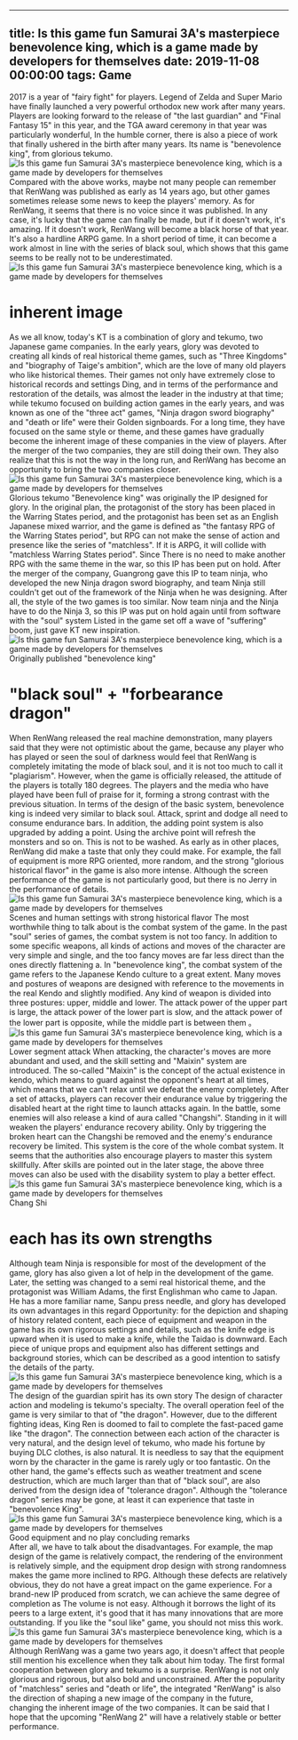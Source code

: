 
---
title: Is this game fun Samurai 3A's masterpiece benevolence king, which is a game made by developers for themselves
date: 2019-11-08 00:00:00
tags:  Game
---
2017 is a year of "fairy fight" for players. Legend of Zelda and Super Mario have finally launched a very powerful orthodox new work after many years. Players are looking forward to the release of "the last guardian" and "Final Fantasy 15" in this year, and the TGA award ceremony in that year was particularly wonderful, In the humble corner, there is also a piece of work that finally ushered in the birth after many years. Its name is "benevolence king", from glorious tekumo.
![Is this game fun Samurai 3A's masterpiece benevolence king, which is a game made by developers for themselves](ff5205866daf462e8eb51d376a45d3d8.jpg)
Compared with the above works, maybe not many people can remember that RenWang was published as early as 14 years ago, but other games sometimes release some news to keep the players' memory. As for RenWang, it seems that there is no voice since it was published. In any case, it's lucky that the game can finally be made, but if it doesn't work, it's amazing. If it doesn't work, RenWang will become a black horse of that year. It's also a hardline ARPG game. In a short period of time, it can become a work almost in line with the series of black soul, which shows that this game seems to be really not to be underestimated.
![Is this game fun Samurai 3A's masterpiece benevolence king, which is a game made by developers for themselves](9df8e0e24c1f4df9ac2a6881cbd9091f.jpg)
# inherent image
As we all know, today's KT is a combination of glory and tekumo, two Japanese game companies. In the early years, glory was devoted to creating all kinds of real historical theme games, such as "Three Kingdoms" and "biography of Taige's ambition", which are the love of many old players who like historical themes. Their games not only have extremely close to historical records and settings Ding, and in terms of the performance and restoration of the details, was almost the leader in the industry at that time; while tekumo focused on building action games in the early years, and was known as one of the "three act" games, "Ninja dragon sword biography" and "death or life" were their Golden signboards. For a long time, they have focused on the same style or theme, and these games have gradually become the inherent image of these companies in the view of players. After the merger of the two companies, they are still doing their own. They also realize that this is not the way in the long run, and RenWang has become an opportunity to bring the two companies closer.
![Is this game fun Samurai 3A's masterpiece benevolence king, which is a game made by developers for themselves](984b6fc56bd24b01aac1998a8c509b5b.jpg)
Glorious tekumo
"Benevolence king" was originally the IP designed for glory. In the original plan, the protagonist of the story has been placed in the Warring States period, and the protagonist has been set as an English Japanese mixed warrior, and the game is defined as "the fantasy RPG of the Warring States period", but RPG can not make the sense of action and presence like the series of "matchless". If it is ARPG, it will collide with "matchless Warring States period". Since There is no need to make another RPG with the same theme in the war, so this IP has been put on hold. After the merger of the company, Guangrong gave this IP to team ninja, who developed the new Ninja dragon sword biography, and team Ninja still couldn't get out of the framework of the Ninja when he was designing. After all, the style of the two games is too similar. Now team ninja and the Ninja have to do the Ninja 3, so this IP was put on hold again until from software with the "soul" system Listed in the game set off a wave of "suffering" boom, just gave KT new inspiration.
![Is this game fun Samurai 3A's masterpiece benevolence king, which is a game made by developers for themselves](ebff746ca81740deb8bc7a06d81a4aa3.jpg)
Originally published "benevolence king"
#  "black soul" + "forbearance dragon"
When RenWang released the real machine demonstration, many players said that they were not optimistic about the game, because any player who has played or seen the soul of darkness would feel that RenWang is completely imitating the mode of black soul, and it is not too much to call it "plagiarism". However, when the game is officially released, the attitude of the players is totally 180 degrees. The players and the media who have played have been full of praise for it, forming a strong contrast with the previous situation. In terms of the design of the basic system, benevolence king is indeed very similar to black soul. Attack, sprint and dodge all need to consume endurance bars. In addition, the adding point system is also upgraded by adding a point. Using the archive point will refresh the monsters and so on. This is not to be washed. As early as in other places, RenWang did make a taste that only they could make. For example, the fall of equipment is more RPG oriented, more random, and the strong "glorious historical flavor" in the game is also more intense. Although the screen performance of the game is not particularly good, but there is no Jerry in the performance of details.
![Is this game fun Samurai 3A's masterpiece benevolence king, which is a game made by developers for themselves](54779c3aa71447b9a781ff6220730e99.jpg)
Scenes and human settings with strong historical flavor
The most worthwhile thing to talk about is the combat system of the game. In the past "soul" series of games, the combat system is not too fancy. In addition to some specific weapons, all kinds of actions and moves of the character are very simple and single, and the too fancy moves are far less direct than the ones directly flattening a. In "benevolence king", the combat system of the game refers to the Japanese Kendo culture to a great extent. Many moves and postures of weapons are designed with reference to the movements in the real Kendo and slightly modified. Any kind of weapon is divided into three postures: upper, middle and lower. The attack power of the upper part is large, the attack power of the lower part is slow, and the attack power of the lower part is opposite, while the middle part is between them 。
![Is this game fun Samurai 3A's masterpiece benevolence king, which is a game made by developers for themselves](ad250567c9864f7a822817d214837b90.jpg)
Lower segment attack
When attacking, the character's moves are more abundant and used, and the skill setting and "Maixin" system are introduced. The so-called "Maixin" is the concept of the actual existence in kendo, which means to guard against the opponent's heart at all times, which means that we can't relax until we defeat the enemy completely. After a set of attacks, players can recover their endurance value by triggering the disabled heart at the right time to launch attacks again. In the battle, some enemies will also release a kind of aura called "Changshi". Standing in it will weaken the players' endurance recovery ability. Only by triggering the broken heart can the Changshi be removed and the enemy's endurance recovery be limited. This system is the core of the whole combat system. It seems that the authorities also encourage players to master this system skillfully. After skills are pointed out in the later stage, the above three moves can also be used with the disability system to play a better effect.
![Is this game fun Samurai 3A's masterpiece benevolence king, which is a game made by developers for themselves](e2ebfee58a1d48a0989bd5b2f207853b.jpg)
Chang Shi
# each has its own strengths
Although team Ninja is responsible for most of the development of the game, glory has also given a lot of help in the development of the game. Later, the setting was changed to a semi real historical theme, and the protagonist was William Adams, the first Englishman who came to Japan. He has a more familiar name, Sanpu press needle, and glory has developed its own advantages in this regard Opportunity: for the depiction and shaping of history related content, each piece of equipment and weapon in the game has its own rigorous settings and details, such as the knife edge is upward when it is used to make a knife, while the Taidao is downward. Each piece of unique props and equipment also has different settings and background stories, which can be described as a good intention to satisfy the details of the party.
![Is this game fun Samurai 3A's masterpiece benevolence king, which is a game made by developers for themselves](8f2c7c635e564f1ab5d0b38df4a78dd6.jpg)
The design of the guardian spirit has its own story
The design of character action and modeling is tekumo's specialty. The overall operation feel of the game is very similar to that of "the dragon". However, due to the different fighting ideas, King Ren is doomed to fail to complete the fast-paced game like "the dragon". The connection between each action of the character is very natural, and the design level of tekumo, who made his fortune by buying DLC clothes, is also natural. It is needless to say that the equipment worn by the character in the game is rarely ugly or too fantastic. On the other hand, the game's effects such as weather treatment and scene destruction, which are much larger than that of "black soul", are also derived from the design idea of "tolerance dragon". Although the "tolerance dragon" series may be gone, at least it can experience that taste in "benevolence King".
![Is this game fun Samurai 3A's masterpiece benevolence king, which is a game made by developers for themselves](97b2b7e7c9ad4cbc9c03ad6dd7a2c825.jpg)
Good equipment and no play
    concluding remarks  
After all, we have to talk about the disadvantages. For example, the map design of the game is relatively compact, the rendering of the environment is relatively simple, and the equipment drop design with strong randomness makes the game more inclined to RPG. Although these defects are relatively obvious, they do not have a great impact on the game experience. For a brand-new IP produced from scratch, we can achieve the same degree of completion as The volume is not easy. Although it borrows the light of its peers to a large extent, it's good that it has many innovations that are more outstanding. If you like the "soul like" game, you should not miss this work.
![Is this game fun Samurai 3A's masterpiece benevolence king, which is a game made by developers for themselves](a36b9750495044a4bab70f6f5882c8f0.jpg)
Although RenWang was a game two years ago, it doesn't affect that people still mention his excellence when they talk about him today. The first formal cooperation between glory and tekumo is a surprise. RenWang is not only glorious and rigorous, but also bold and unconstrained. After the popularity of "matchless" series and "death or life", the integrated "RenWang" is also the direction of shaping a new image of the company in the future, changing the inherent image of the two companies. It can be said that I hope that the upcoming "RenWang 2" will have a relatively stable or better performance.